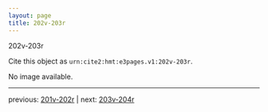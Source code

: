 ```yaml
---
layout: page
title: 202v-203r
---
```


202v-203r

Cite this object as `urn:cite2:hmt:e3pages.v1:202v-203r`.

No image available. 



---

previous: [201v-202r](../201v-202r/) | next: [203v-204r](../203v-204r/)